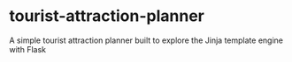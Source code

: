 # tourist-attraction-planner
A simple tourist attraction planner built to explore the Jinja template engine with Flask
